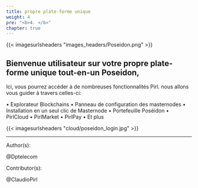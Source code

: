 ```yaml
---
title: propre plate-forme unique
weight: 4
pre: "<b>4. </b>"
chapter: true
---
```

{{< imagesurlsheaders "images_headers/Poseidon.png" >}}


## Bienvenue utilisateur sur votre propre plate-forme unique tout-en-un Poseidon,    
Ici, vous pourrez accéder à de nombreuses fonctionnalités Pirl.
nous allons vous guider à travers celles-ci:  


• Explorateur Blockchains
• Panneau de configuration des masternodes
• Installation en un seul clic de Masternode
• Portefeuille Poséidon
• PirlCloud
• PirlMarket
• PirlPay
• Et plus


{{< imagesurlsheaders "cloud/poseidon_login.jpg" >}}












---
Author(s):


@Dptelecom


Contributor(s):  

@ClaudioPirl
